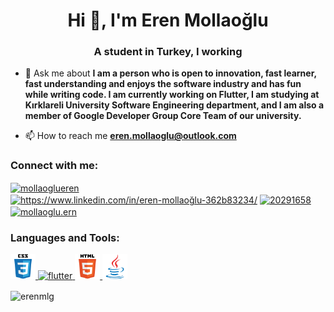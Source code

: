 <h1 align="center">Hi 👋, I'm Eren Mollaoğlu</h1>
<h3 align="center">A student in Turkey, I working</h3>

- 💬 Ask me about **I am a person who is open to innovation, fast learner, fast understanding and enjoys the software industry and has fun while writing code. I am currently working on Flutter, I am studying at Kırklareli University Software Engineering department, and I am also a member of Google Developer Group Core Team of our university.**

- 📫 How to reach me **eren.mollaoglu@outlook.com**

<h3 align="left">Connect with me:</h3>
<p align="left">
<a href="https://twitter.com/mollaoglueren" target="blank"><img align="center" src="https://raw.githubusercontent.com/rahuldkjain/github-profile-readme-generator/master/src/images/icons/Social/twitter.svg" alt="mollaoglueren" height="30" width="40" /></a>
<a href="https://linkedin.com/in/https://www.linkedin.com/in/eren-mollaoğlu-362b83234/" target="blank"><img align="center" src="https://raw.githubusercontent.com/rahuldkjain/github-profile-readme-generator/master/src/images/icons/Social/linked-in-alt.svg" alt="https://www.linkedin.com/in/eren-mollaoğlu-362b83234/" height="30" width="40" /></a>
<a href="https://stackoverflow.com/users/20291658" target="blank"><img align="center" src="https://raw.githubusercontent.com/rahuldkjain/github-profile-readme-generator/master/src/images/icons/Social/stack-overflow.svg" alt="20291658" height="30" width="40" /></a>
<a href="https://instagram.com/mollaoglu.ern" target="blank"><img align="center" src="https://raw.githubusercontent.com/rahuldkjain/github-profile-readme-generator/master/src/images/icons/Social/instagram.svg" alt="mollaoglu.ern" height="30" width="40" /></a>
</p>

<h3 align="left">Languages and Tools:</h3>
<p align="left"> <a href="https://www.w3schools.com/css/" target="_blank" rel="noreferrer"> <img src="https://raw.githubusercontent.com/devicons/devicon/master/icons/css3/css3-original-wordmark.svg" alt="css3" width="40" height="40"/> </a> <a href="https://flutter.dev" target="_blank" rel="noreferrer"> <img src="https://www.vectorlogo.zone/logos/flutterio/flutterio-icon.svg" alt="flutter" width="40" height="40"/> </a> <a href="https://www.w3.org/html/" target="_blank" rel="noreferrer"> <img src="https://raw.githubusercontent.com/devicons/devicon/master/icons/html5/html5-original-wordmark.svg" alt="html5" width="40" height="40"/> </a> <a href="https://www.java.com" target="_blank" rel="noreferrer"> <img src="https://raw.githubusercontent.com/devicons/devicon/master/icons/java/java-original.svg" alt="java" width="40" height="40"/> </a> </p>

<p><img align="center" src="https://github-readme-stats.vercel.app/api/top-langs?username=erenmlg&show_icons=true&locale=en&layout=compact" alt="erenmlg" /></p>
